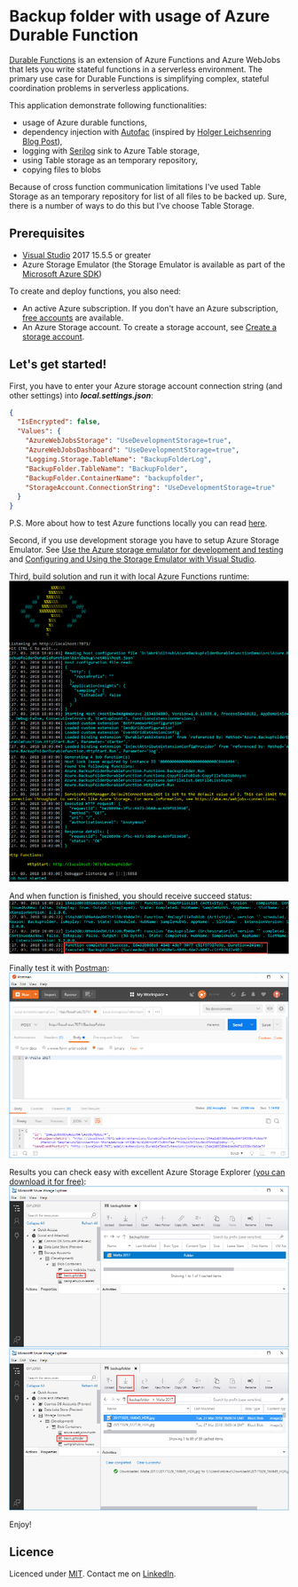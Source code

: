 # Backup folder with usage of Azure Durable Function

[Durable Functions](https://docs.microsoft.com/en-us/azure/azure-functions/durable-functions-overview) is an extension of Azure Functions and Azure WebJobs that lets you write stateful functions in a serverless environment. The primary use case for Durable Functions is simplifying complex, stateful coordination problems in serverless applications.

This application demonstrate following functionalities:
- usage of Azure durable functions,
- dependency injection with [Autofac](https://autofac.org/) (inspired by [Holger Leichsenring Blog Post](http://codingsoul.de/2018/01/19/azure-function-dependency-injection-with-autofac/)),
- logging with [Serilog](https://serilog.net/) sink to Azure Table storage,
- using Table storage as an temporary repository,
- copying files to blobs

Because of cross function communication limitations I've used Table Storage as an temporary repository for list of all files to be backed up. Sure, there is a number of ways to do this but I've choose Table Storage.

## Prerequisites
- [Visual Studio](https://www.visualstudio.com/vs/community) 2017 15.5.5 or greater
- Azure Storage Emulator (the Storage Emulator is available as part of the [Microsoft Azure SDK](https://azure.microsoft.com/en-us/downloads/))

To create and deploy functions, you also need:
- An active Azure subscription. If you don't have an Azure subscription, [free accounts](https://azure.microsoft.com/en-us/free/) are available.
- An Azure Storage account. To create a storage account, see [Create a storage account](https://docs.microsoft.com/en-us/azure/storage/common/storage-create-storage-account#create-a-storage-account).

## Let's get started!
First, you have to enter your Azure storage account connection string (and other settings) into **_local.settings.json_**:
```json
{
  "IsEncrypted": false,
  "Values": {
    "AzureWebJobsStorage": "UseDevelopmentStorage=true",
    "AzureWebJobsDashboard": "UseDevelopmentStorage=true",
    "Logging.Storage.TableName": "BackupFolderLog",
    "BackupFolder.TableName": "BackupFolder",
    "BackupFolder.ContainerName": "backupfolder",
    "StorageAccount.ConnectionString": "UseDevelopmentStorage=true"
  }
}
```
P.S. More about how to test Azure functions locally you can read [here](https://docs.microsoft.com/en-us/azure/azure-functions/functions-run-local).

Second, if you use development storage you have to setup Azure Storage Emulator. See [Use the Azure storage emulator for development and testing](https://docs.microsoft.com/en-us/azure/storage/common/storage-use-emulator) and [Configuring and Using the Storage Emulator with Visual Studio](https://docs.microsoft.com/en-us/azure/vs-azure-tools-storage-emulator-using).

Third, build solution and run it with local Azure Functions runtime: 
![](https://github.com/matjazbravc/BackupFolder-AzureFunction-Demo/blob/master/res/function_local_runtime_1.jpg)

And when function is finished, you should receive succeed status:
![](https://github.com/matjazbravc/BackupFolder-AzureFunction-Demo/blob/master/res/function_local_runtime_2.jpg)

Finally test it with [Postman](https://getpostman.com):
![](https://github.com/matjazbravc/BackupFolder-AzureFunction-Demo/blob/master/res/postman_function_test.jpg)

Results you can check easy with excellent Azure Storage Explorer [(you can download it for free)](https://azure.microsoft.com/en-us/features/storage-explorer/):
![](https://github.com/matjazbravc/BackupFolder-AzureFunction-Demo/blob/master/res/ms_storage_emulator_1.jpg)
![](https://github.com/matjazbravc/BackupFolder-AzureFunction-Demo/blob/master/res/ms_storage_emulator_2.jpg)

Enjoy!

## Licence

Licenced under [MIT](http://opensource.org/licenses/mit-license.php).
Contact me on [LinkedIn](https://si.linkedin.com/in/matjazbravc).
